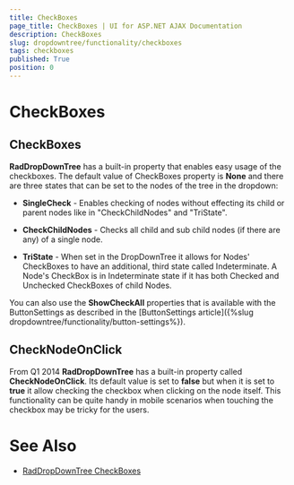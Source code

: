 ```yaml
---
title: CheckBoxes
page_title: CheckBoxes | UI for ASP.NET AJAX Documentation
description: CheckBoxes
slug: dropdowntree/functionality/checkboxes
tags: checkboxes
published: True
position: 0
---
```


# CheckBoxes



## CheckBoxes

**RadDropDownTree** has a built-in property that enables easy usage of the checkboxes. The default value of CheckBoxes property is **None** and there are three states that can be set to the nodes of the tree in the dropdown:

* **SingleCheck** - Enables checking of nodes without effecting its child or parent nodes like in "CheckChildNodes" and "TriState".

* **CheckChildNodes** - Checks all child and sub child nodes (if there are any) of a single node.

* **TriState** - When set in the DropDownTree it allows for Nodes' CheckBoxes to have an additional, third state called Indeterminate. A Node's CheckBox is in Indeterminate state if it has both Checked and Unchecked CheckBoxes of child Nodes.

You can also use the **ShowCheckAll** properties that is available with the ButtonSettings as described in the [ButtonSettings article]({%slug dropdowntree/functionality/button-settings%}).

## CheckNodeOnClick

From Q1 2014 **RadDropDownTree** has a built-in property called **CheckNodeOnClick**. Its default value is set to **false** but when it is set to **true** it allow checking the checkbox when clicking on the node itself. This functionality can be quite handy in mobile scenarios when touching the checkbox may be tricky for the users.

# See Also

 * [RadDropDownTree CheckBoxes](http://demos.telerik.com/aspnet-ajax/dropdowntree/examples/functionality/checkboxes/defaultcs.aspx)
